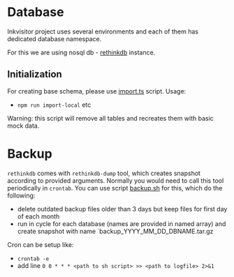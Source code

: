 # Database
Inkvisitor project uses several environments and each of them has dedicated database namespace.

For this we are using nosql db - [rethinkdb](https://rethinkdb.com/) instance.

## Initialization
For creating base schema, please use [import.ts](./scripts/import.ts) script. Usage:
- `npm run import-local` etc

Warning: this script will remove all tables and recreates them with basic mock data.

# Backup
`rethinkdb` comes with `rethinkdb-dump` tool, which creates snapshot according to provided arguments. Normally you would need to call this tool periodically in `crontab`. You can use script [backup.sh](./scripts/backup.sh) for this, which do the following:
- delete outdated backup files older than 3 days but keep files for first day of each month
- run in cycle for each database (names are provided in named array) and create snapshot with name `backup_YYYY_MM_DD_DBNAME.tar.gz

Cron can be setup like:
- `crontab -e`
- add line `0 0 * * * <path to sh script> >> <path to logfile> 2>&1` 
